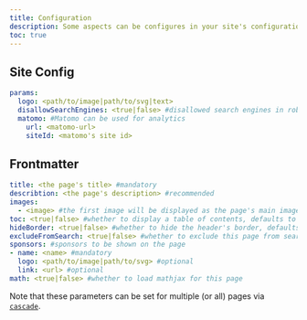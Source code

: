 ```yaml
---
title: Configuration
description: Some aspects can be configures in your site's configuration file or using a pages frontmatter.
toc: true
---
```


## Site Config

```YAML
params:
  logo: <path/to/image|path/to/svg|text>
  disallowSearchEngines: <true|false> #disallowed search engines in robots.txt
  matomo: #Matomo can be used for analytics
    url: <matomo-url>
    siteId: <matomo's site id>
```

## Frontmatter

```YAML
title: <the page's title> #mandatory
describtion: <the page's description> #recommended
images:
  - <image> #the first image will be displayed as the page's main image above or beneath the contents
toc: <true|false> #whether to display a table of contents, defaults to false
hideBorder: <true|false> #whether to hide the header's border, defaults to false
excludeFromSearch: <true|false> #whether to exclude this page from search reuslts, defaults to false
sponsors: #sponsors to be shown on the page
- name: <name> #mandatory
  logo: <path/to/image|path/to/svg> #optional
  link: <url> #optional
math: <true|false> #whether to load mathjax for this page
```

Note that these parameters can be set for multiple (or all) pages via [`cascade`](https://gohugo.io/content-management/front-matter/).